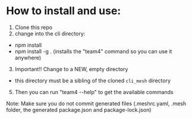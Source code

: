 # How to install and use:

1. Clone this repo
2. change into the cli directory:

- npm install
- npm install -g . (installs the "team4" command so you can use it anywhere)

3. Important!! Change to a NEW, empty directory
  - this directory must be a sibling of the cloned `cli_mesh` directory
5. Then you can run "team4 --help" to get the available commands

Note: Make sure you do not commit generated files (.meshrc.yaml, .mesh folder, the generated package.json and package-lock.json)
